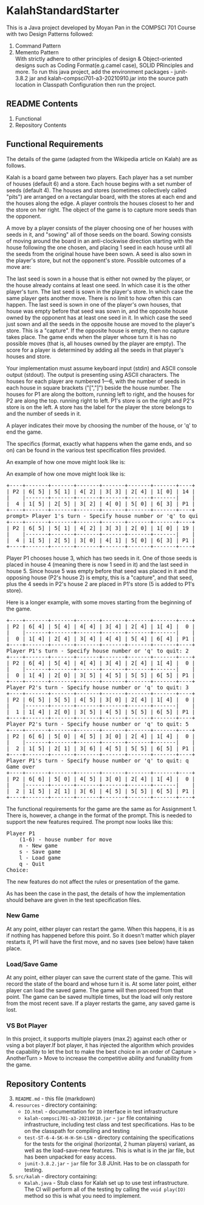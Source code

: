# KalahStandardStarter

This is a Java project developed by Moyan Pan in the COMPSCI 701 Course with two Design Patterns followed:
1. Command Pattern
2. Memento Pattern</br>
With strictly adhere to other principles of design & Object-oriented designs such as Coding Format(e.g.camel case), SOLID PRinciples and more.
To run this java project, add the environment packages - junit-3.8.2 jar and kalah-compsci701-a3-20210910.jar into the source path location in Classpath Configuration then run the project.


## README Contents

1. Functional
2. Repository Contents

## Functional Requirements

The details of the game (adapted from the Wikipedia article on Kalah) are as follows.

Kalah is a board game between two players. Each player has a set number of houses (default 6) and a store. Each house begins with a set number of seeds (default 4). The houses and stores (sometimes collectively called "pits") are arranged on a rectangular board, with the stores at each end and the houses along the edge. A player controls the houses closest to her and the store on her right. The object of the game is to capture more seeds than the opponent.

A move by a player consists of the player choosing one of her houses with seeds in it, and "sowing" all of those seeds on the board. Sowing consists of moving around the board in an anti-clockwise direction starting with the house following the one chosen, and placing 1 seed in each house until all the seeds from the original house have been sown. A seed is also sown in the player's store, but not the opponent's store. Possible outcomes of a move are:

The last seed is sown in a house that is either not owned by the player, or the house already contains at least one seed. In which case it is the other player's turn.
The last seed is sown in the player's store. In which case the same player gets another move. There is no limit to how often this can happen.
The last seed is sown in one of the player's own houses, that house was empty before that seed was sown in, and the opposite house owned by the opponent has at least one seed in it. In which case the seed just sown and all the seeds in the opposite house are moved to the player's store. This is a "capture". If the opposite house is empty, then no capture takes place.
The game ends when the player whose turn it is has no possible moves (that is, all houses owned by the player are empty). The score for a player is determined by adding all the seeds in that player's houses and store.

Your implementation must assume keyboard input (stdin) and ASCII console output (stdout). The output is presenting using ASCII characters. The houses for each player are numbered 1—6, with the number of seeds in each house in square brackets ("[","]") beside the house number. The houses for P1 are along the bottom, running left to right, and the houses for P2 are along the top. running right to left. P1's store is on the right and P2's store is on the left. A store has the label for the player the store belongs to and the number of seeds in it.

A player indicates their move by choosing the number of the house, or 'q' to end the game.

The specifics (format, exactly what happens when the game ends, and so on) can be found in the various test specification files provided.

An example of how one move might look like is:

<p>An example of how one move might look like is:</p>
<pre>+----+-------+-------+-------+-------+-------+-------+----+
| P2 | 6[ 5] | 5[ 1] | 4[ 2] | 3[ 3] | 2[ 4] | 1[ 0] | 14 |
|    |-------+-------+-------+-------+-------+-------|    |
|  4 | 1[ 5] | 2[ 5] | 3[ 2] | 4[ 0] | 5[ 0] | 6[ 3] | P1 |
+----+-------+-------+-------+-------+-------+-------+----+
prompt&gt; Player 1's turn - Specify house number or 'q' to quit: 3
+----+-------+-------+-------+-------+-------+-------+----+
| P2 | 6[ 5] | 5[ 1] | 4[ 2] | 3[ 3] | 2[ 0] | 1[ 0] | 19 |
|    |-------+-------+-------+-------+-------+-------|    |
|  4 | 1[ 5] | 2[ 5] | 3[ 0] | 4[ 1] | 5[ 0] | 6[ 3] | P1 |
+----+-------+-------+-------+-------+-------+-------+----+
</pre>
Player P1 chooses house 3, which has two seeds in it. One of those seeds is placed in house 4 (meaning there is now 1 seed in it) and the last seed in house 5. Since house 5 was empty before that seed was placed in it and the opposing house (P2's house 2) is empty, this is a "capture", and that seed, plus the 4 seeds in P2's house 2 are placed in P1's store (5 is added to P1's store).

Here is a longer example, with some moves starting from the beginning of the game.

<pre>+----+-------+-------+-------+-------+-------+-------+----+
| P2 | 6[ 4] | 5[ 4] | 4[ 4] | 3[ 4] | 2[ 4] | 1[ 4] |  0 |
|    |-------+-------+-------+-------+-------+-------|    |
|  0 | 1[ 4] | 2[ 4] | 3[ 4] | 4[ 4] | 5[ 4] | 6[ 4] | P1 |
+----+-------+-------+-------+-------+-------+-------+----+
Player P1's turn - Specify house number or 'q' to quit: 2
+----+-------+-------+-------+-------+-------+-------+----+
| P2 | 6[ 4] | 5[ 4] | 4[ 4] | 3[ 4] | 2[ 4] | 1[ 4] |  0 |
|    |-------+-------+-------+-------+-------+-------|    |
|  0 | 1[ 4] | 2[ 0] | 3[ 5] | 4[ 5] | 5[ 5] | 6[ 5] | P1 |
+----+-------+-------+-------+-------+-------+-------+----+
Player P2's turn - Specify house number or 'q' to quit: 3
+----+-------+-------+-------+-------+-------+-------+----+
| P2 | 6[ 5] | 5[ 5] | 4[ 5] | 3[ 0] | 2[ 4] | 1[ 4] |  0 |
|    |-------+-------+-------+-------+-------+-------|    |
|  1 | 1[ 4] | 2[ 0] | 3[ 5] | 4[ 5] | 5[ 5] | 6[ 5] | P1 |
+----+-------+-------+-------+-------+-------+-------+----+
Player P2's turn - Specify house number or 'q' to quit: 5
+----+-------+-------+-------+-------+-------+-------+----+
| P2 | 6[ 6] | 5[ 0] | 4[ 5] | 3[ 0] | 2[ 4] | 1[ 4] |  0 |
|    |-------+-------+-------+-------+-------+-------|    |
|  2 | 1[ 5] | 2[ 1] | 3[ 6] | 4[ 5] | 5[ 5] | 6[ 5] | P1 |
+----+-------+-------+-------+-------+-------+-------+----+
Player P1's turn - Specify house number or 'q' to quit: q
Game over
+----+-------+-------+-------+-------+-------+-------+----+
| P2 | 6[ 6] | 5[ 0] | 4[ 5] | 3[ 0] | 2[ 4] | 1[ 4] |  0 |
|    |-------+-------+-------+-------+-------+-------|    |
|  2 | 1[ 5] | 2[ 1] | 3[ 6] | 4[ 5] | 5[ 5] | 6[ 5] | P1 |
+----+-------+-------+-------+-------+-------+-------+----+
</pre>
The functional requirements for the game are the same as for Assignment 1. There is, however, a change in the format of the prompt. This is needed to support the new features required. The prompt now looks like this:
<pre>
Player P1
    (1-6) - house number for move
    n - New game
    s - Save game
    l - Load game
    q - Quit
Choice:
</pre>
The new features do not affect the rules or presentation of the game.

As has been the case in the past, the details of how the implementation should
behave are given in the test specification files.

### New Game

At any point, either player can restart the game. When this happens, it is as if nothing has happened before this point. So it doesn't matter which player restarts it, P1 will have the first move, and no saves (see below) have taken place.

### Load/Save Game

At any point, either player can save the current state of the game. This will record the state of the board and whose turn it is. At some later point, either player can load the saved game. The game will then proceed from that point. The game can be saved multiple times, but the load will only restore from the most recent save. If a player restarts the game, any saved game is lost.

### VS Bot Player
In this project, it supports multiple players (max.2) against each other or vsing a bot player.If bot player, it has injected the algorithm which provides the capability to let the bot to make the best choice in an order of Capture > AnotherTurn > Move to increase the competitive ability and funability from the game.

## Repository Contents
3. `README.md` - this file (markdown) 
4. `resources` - directory containing:
    * `IO.html` - documentation for `IO` interface in test infrastructure
    * `kalah-compsci701-a3-20210910.jar` - `jar` file containing infrastructure, including test class and test specifications. Has to be on the classpath for compiling and testing
    * `test-ST-6-4-SK-H-H-SH-LSN` - directory containing the specifications for the tests for the original (horizontal, 2 human players) variant, as well as the load-save-new features. This is what is in the jar file, but has been unpacked for easy access.
    *  `junit-3.8.2.jar` - `jar` file for 3.8 JUnit. Has to be on classpath for testing.
5. `src/kalah` - directory containing:
    * `Kalah.java` - Stub class for Kalah set up to use test infrastructure. The CI will perform all of the testing by calling the `void play(IO)` method so this is what you need to implement.
